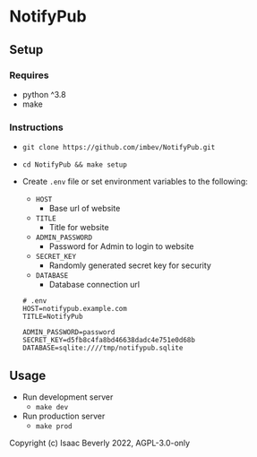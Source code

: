 # NotifyPub

## Setup

### Requires
- python ^3.8
- make

### Instructions
- `git clone https://github.com/imbev/NotifyPub.git`
- `cd NotifyPub && make setup`
- Create `.env` file or set environment variables to the following:
  - `HOST`
    - Base url of website
  - `TITLE`
    - Title for website
  - `ADMIN_PASSWORD`
    - Password for Admin to login to website
  - `SECRET_KEY`
    - Randomly generated secret key for security
  - `DATABASE`
    - Database connection url

   ```
   # .env
   HOST=notifypub.example.com
   TITLE=NotifyPub
   
   ADMIN_PASSWORD=password
   SECRET_KEY=d5fb8c4fa8bd46638dadc4e751e0d68b
   DATABASE=sqlite:////tmp/notifypub.sqlite
   ```

## Usage
- Run development server
  - `make dev`
- Run production server
  - `make prod`

Copyright (c) Isaac Beverly 2022, AGPL-3.0-only